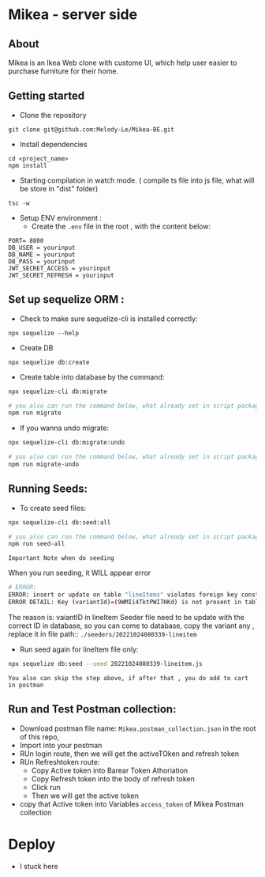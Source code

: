 # Mikea - server side

## About

Mikea is an Ikea Web clone with custome UI, which help user easier to purchase furniture for their home.

## Getting started

- Clone the repository

```
git clone git@github.com:Melody-Le/Mikea-BE.git
```

- Install dependencies

```
cd <project_name>
npm install
```

- Starting compilation in watch mode. ( compile ts file into js file, what will be store in "dist" folder)

```
tsc -w
```

- Setup ENV environment :
  - Create the `.env` file in the root , with the content below:

```
PORT= 8800
DB_USER = yourinput
DB_NAME = yourinput
DB_PASS = yourinput
JWT_SECRET_ACCESS = yourinput
JWT_SECRET_REFRESH = yourinput
```

## Set up sequelize ORM :

- Check to make sure sequelize-cli is installed correctly:

```
npx sequelize --help
```

- Create DB

```
npx sequelize db:create

```

- Create table into database by the command:

```bash
npx sequelize-cli db:migrate

# you also can run the command below, what already set in script package.json:
npm run migrate
```

- If you wanna undo migrate:

```bash
npx sequelize-cli db:migrate:undo

# you also can run the command below, what already set in script package.json:
npm run migrate-undo
```

## Running Seeds:

- To create seed files:

```bash
npx sequelize-cli db:seed:all

# you also can run the command below, what already set in script package.json:
npm run seed-all
```

`Important Note when do seeding`

When you run seeding, it WILL appear error

```bash
# ERROR:
ERROR: insert or update on table "lineItems" violates foreign key constraint "lineItems_variantId_fkey"
ERROR DETAIL: Key (variantId)=(9WMIi4TktPWI7HKd) is not present in table "variants".
```

The reason is: vaiantID in lineItem Seeder file need to be update with the correct ID in database, so you can come to database, copy the variant any , replace it in file path:: `./seeders/20221024080339-lineitem`

- Run seed again for lineItem file only:

```bash
npx sequelize db:seed --seed 20221024080339-lineitem.js
```

`You also can skip the step above, if after that , you do add to cart in postman`

## Run and Test Postman collection:

- Download postman file name: `Mikea.postman_collection.json` in the root of this repo,
- Import into your postman
- RUn login route, then we will get the activeTOken and refresh token
- RUn Refreshtoken route:
  - Copy Active token into Barear Token Athoriation
  - Copy Refresh token into the body of refresh token
  - Click run
  - Then we will get the active token
- copy that Active token into Variables `access_token` of Mikea Postman collection

# Deploy

- I stuck here
